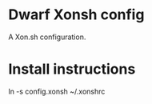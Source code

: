 Dwarf Xonsh config
==================

A Xon.sh configuration.

Install instructions
====================

ln -s config.xonsh ~/.xonshrc
